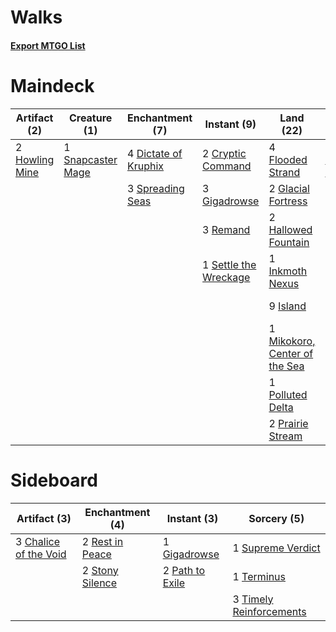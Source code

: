 # Walks

#### [Export MTGO List](../collection/Walks/Walks.txt)
# Maindeck

|                                      Artifact (2)                                       |                                        Creature (1)                                        |                                        Enchantment (7)                                        |                                          Instant (9)                                           |                                               Land (22)                                                |                                          Planeswalker (1)                                          |                                         Sorcery (18)                                          |
|-----------------------------------------------------------------------------------------|--------------------------------------------------------------------------------------------|-----------------------------------------------------------------------------------------------|------------------------------------------------------------------------------------------------|--------------------------------------------------------------------------------------------------------|----------------------------------------------------------------------------------------------------|-----------------------------------------------------------------------------------------------|
|2 [Howling Mine](http://gatherer.wizards.com/Pages/Card/Details.aspx?multiverseid=247316)|1 [Snapcaster Mage](http://gatherer.wizards.com/Pages/Card/Details.aspx?multiverseid=425875)|4 [Dictate of Kruphix](http://gatherer.wizards.com/Pages/Card/Details.aspx?multiverseid=380402)|2 [Cryptic Command](http://gatherer.wizards.com/Pages/Card/Details.aspx?multiverseid=370439)    |4 [Flooded Strand](http://gatherer.wizards.com/Pages/Card/Details.aspx?multiverseid=405098)             |1 [Jace, the Mind Sculptor](http://gatherer.wizards.com/Pages/Card/Details.aspx?multiverseid=382979)|3 [Exhaustion](http://gatherer.wizards.com/Pages/Card/Details.aspx?multiverseid=10527)         |
|                                                                                         |                                                                                            |3 [Spreading Seas](http://gatherer.wizards.com/Pages/Card/Details.aspx?multiverseid=190405)    |3 [Gigadrowse](http://gatherer.wizards.com/Pages/Card/Details.aspx?multiverseid=96864)          |2 [Glacial Fortress](http://gatherer.wizards.com/Pages/Card/Details.aspx?multiverseid=435416)           |                                                                                                    |3 [Part the Waterveil](http://gatherer.wizards.com/Pages/Card/Details.aspx?multiverseid=401982)|
|                                                                                         |                                                                                            |                                                                                               |3 [Remand](http://gatherer.wizards.com/Pages/Card/Details.aspx?multiverseid=397881)             |2 [Hallowed Fountain](http://gatherer.wizards.com/Pages/Card/Details.aspx?multiverseid=405100)          |                                                                                                    |4 [Serum Visions](http://gatherer.wizards.com/Pages/Card/Details.aspx?multiverseid=425874)     |
|                                                                                         |                                                                                            |                                                                                               |1 [Settle the Wreckage](http://gatherer.wizards.com/Pages/Card/Details.aspx?multiverseid=435186)|1 [Inkmoth Nexus](http://gatherer.wizards.com/Pages/Card/Details.aspx?multiverseid=213731)              |                                                                                                    |3 [Temporal Mastery](http://gatherer.wizards.com/Pages/Card/Details.aspx?multiverseid=425879)  |
|                                                                                         |                                                                                            |                                                                                               |                                                                                                |9 [Island](http://gatherer.wizards.com/Pages/Card/Details.aspx?multiverseid=439602)                     |                                                                                                    |1 [Terminus](http://gatherer.wizards.com/Pages/Card/Details.aspx?multiverseid=425851)          |
|                                                                                         |                                                                                            |                                                                                               |                                                                                                |1 [Mikokoro, Center of the Sea](http://gatherer.wizards.com/Pages/Card/Details.aspx?multiverseid=442230)|                                                                                                    |4 [Time Warp](http://gatherer.wizards.com/Pages/Card/Details.aspx?multiverseid=439354)         |
|                                                                                         |                                                                                            |                                                                                               |                                                                                                |1 [Polluted Delta](http://gatherer.wizards.com/Pages/Card/Details.aspx?multiverseid=405104)             |                                                                                                    |                                                                                               |
|                                                                                         |                                                                                            |                                                                                               |                                                                                                |2 [Prairie Stream](http://gatherer.wizards.com/Pages/Card/Details.aspx?multiverseid=405105)             |                                                                                                    |                                                                                               |


# Sideboard

|                                          Artifact (3)                                          |                                     Enchantment (4)                                      |                                       Instant (3)                                        |                                           Sorcery (5)                                            |
|------------------------------------------------------------------------------------------------|------------------------------------------------------------------------------------------|------------------------------------------------------------------------------------------|--------------------------------------------------------------------------------------------------|
|3 [Chalice of the Void](http://gatherer.wizards.com/Pages/Card/Details.aspx?multiverseid=370411)|2 [Rest in Peace](http://gatherer.wizards.com/Pages/Card/Details.aspx?multiverseid=442021)|1 [Gigadrowse](http://gatherer.wizards.com/Pages/Card/Details.aspx?multiverseid=96864)    |1 [Supreme Verdict](http://gatherer.wizards.com/Pages/Card/Details.aspx?multiverseid=438776)      |
|                                                                                                |2 [Stony Silence](http://gatherer.wizards.com/Pages/Card/Details.aspx?multiverseid=425850)|2 [Path to Exile](http://gatherer.wizards.com/Pages/Card/Details.aspx?multiverseid=370408)|1 [Terminus](http://gatherer.wizards.com/Pages/Card/Details.aspx?multiverseid=425851)             |
|                                                                                                |                                                                                          |                                                                                          |3 [Timely Reinforcements](http://gatherer.wizards.com/Pages/Card/Details.aspx?multiverseid=220074)|

